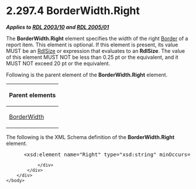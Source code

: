 <html dir="LTR" xmlns:mshelp="http://msdn.microsoft.com/mshelp" xmlns:ddue="http://ddue.schemas.microsoft.com/authoring/2003/5" xmlns:xlink="http://www.w3.org/1999/xlink" xmlns:tool="http://www.microsoft.com/tooltip">
    <head>
        <meta http-equiv="Content-Type" content="text/html; CHARSET=utf-8"></meta>
        <meta name="save" content="history"></meta>
        <title>2.297.4 BorderWidth.Right</title>
        <xml>
            <mshelp:toctitle title="2.297.4 BorderWidth.Right"></mshelp:toctitle>
            <mshelp:rltitle title="[MS-RDL]: BorderWidth.Right"></mshelp:rltitle>
            <mshelp:keyword index="A" term="850af0ab-e84f-4bd0-a8e6-b48e08bd0788"></mshelp:keyword>
            <mshelp:attr name="DCSext.ContentType" value="open specification"></mshelp:attr>
            <mshelp:attr name="AssetID" value="850af0ab-e84f-4bd0-a8e6-b48e08bd0788"></mshelp:attr>
            <mshelp:attr name="TopicType" value="kbRef"></mshelp:attr>
            <mshelp:attr name="DCSext.Title" value="[MS-RDL]: BorderWidth.Right" />
        </xml>
    </head>
    <body>
        <div id="header">
            <h1 class="heading">2.297.4 BorderWidth.Right</h1>
        </div>
        <div id="mainSection">
            <div id="mainBody">
                <div id="allHistory" class="saveHistory"></div>
                <div id="sectionSection0" class="section" name="collapseableSection">
                    

<p><b><i>Applies to </i></b><a href="a7e2ad00-07c8-4f6d-80ab-3ad55df7b233.htm"><b><i>RDL 2003/10</i></b></a><b>
<i>and </i></b><a href="3ebe2912-4958-4832-b391-cad1f5e13338.htm"><b><i>RDL 2005/01</i></b></a></p>

<p>The <b>BorderWidth.Right</b> element specifies the width of
the right <a href="39ecf39b-787f-4c80-94a9-a0eed30385be.htm">Border</a> of a
report item. This element is optional. If this element is present, its value
MUST be an <a href="b40c092e-4fe5-4f7b-a0bf-c98df1361c90.htm">RdlSize</a> or
expression that evaluates to an <b>RdlSize</b>. The value of this element MUST
NOT be less than 0.25 pt or the equivalent, and it MUST NOT exceed 20 pt or the
equivalent.</p>

<p>Following is the parent element of the <b>BorderWidth.Right</b>
element.</p>

<table>
 <thead>
  <tr>
   <th>
   <p>Parent elements</p>
   </th>
  </tr>
 </thead>
 <tr>
  <td>
  <p><a href="7b65617e-ebed-480c-883c-239217aeb868.htm">BorderWidth</a></p>
  </td>
 </tr>
</table>

<p>The following is the XML Schema definition of the <b>BorderWidth.Right</b>
element.</p>

<dl>
<dd>
<div><pre> &lt;xsd:element name=&quot;Right&quot; type=&quot;xsd:string&quot; minOccurs=&quot;0&quot; /&gt;
</pre></div>
</dd></dl>


                </div>
            </div>
        </div>
    </body>
</html>